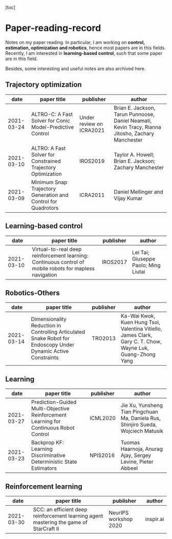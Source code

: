 [toc]



# Paper-reading-record

Notes on my paper reading. In particular, I am working on **control, estimation, optimization and robotics**, hence most papers are in this fields. Recently, I am interested in **learning-based control**, such that some paper are in this field.

Besides, some interesting and useful notes are also archived here.

## Trajectory optimization

| date       | paper title                                                  | publisher                | author                                                       |
| ---------- | ------------------------------------------------------------ | ------------------------ | ------------------------------------------------------------ |
| 2021-03-24 | ALTRO-C: A Fast Solver for Conic Model-Predictive Control    | Under review on ICRA2021 | Brian E. Jackson, Tarun Punnoose, Daniel Neamati, Kevin Tracy, Rianna Jitosho, Zachary Manchester |
| 2021-03-10 | ALTRO: A Fast Solver for Constrained Trajectory Optimization | IROS2019                 | Taylor A. Howell; Brian E. Jackson; Zachary Manchester       |
| 2021-03-09 | Minimum Snap Trajectory Generation and Control for Quadrotors | ICRA2011                 | Daniel Mellinger and Vijay Kumar                             |

## Learning-based control

| date       | paper title                                                  | publisher | author                               |
| ---------- | ------------------------------------------------------------ | --------- | ------------------------------------ |
| 2021-03-10 | Virtual-to-real deep reinforcement learning: Continuous control of mobile robots for mapless navigation | IROS2017  | Lei Tai; Giuseppe Paolo; Ming Liutai |


## Robotics-Others
| date       | paper title                                                  | publisher | author                                                       |
| ---------- | ------------------------------------------------------------ | --------- | ------------------------------------------------------------ |
| 2021-03-14 | Dimensionality Reduction in Controlling Articulated Snake Robot for Endoscopy Under Dynamic Active Constraints | TRO2013   | Ka-Wai Kwok, Kuen Hung Tsoi, Valentina Vitiello, James Clark, Gary C. T. Chow, Wayne Luk, Guang-Zhong Yang |


## Learning

| date       | paper title                                                  | publisher | author                                                       |
| ---------- | ------------------------------------------------------------ | --------- | ------------------------------------------------------------ |
| 2021-03-27 | Prediction-Guided Multi-Objective Reinforcement Learning for Continuous Robot Control | ICML2020  | Jie Xu,  Yunsheng Tian Pingchuan Ma, Daniela Rus,  Shinjiro Sueda, Wojciech Matusik |
| 2021-03-23 | Backprop KF: Learning Discriminative Deterministic State Estimators | NPIS2016  | Tuomas Haarnoja, Anurag Ajay, Sergey Levine, Pieter Abbeel   |

## Reinforcement learning

| date       | paper title                                                  | publisher             | author    |
| ---------- | ------------------------------------------------------------ | --------------------- | --------- |
| 2021-03-30 | SCC: an efficient deep reinforcement learning agent mastering the game of StarCraft II | NeurIPS workshop 2020 | inspir.ai |

